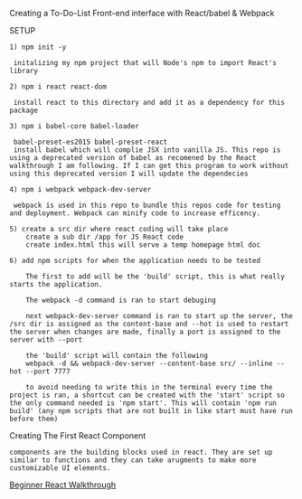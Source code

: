 Creating a To-Do-List Front-end interface with React/babel & Webpack

SETUP

    1) npm init -y
     
     initalizing my npm project that will Node's npm to import React's library

    2) npm i react react-dom
     
     install react to this directory and add it as a dependency for this package

    3) npm i babel-core babel-loader 
     
     babel-preset-es2015 babel-preset-react
     install babel which will complie JSX into vanilla JS. This repo is using a deprecated version of babel as recomened by the React walkthrough I am following. If I can get this program to work without using this deprecated version I will update the dependecies

    4) npm i webpack webpack-dev-server

     webpack is used in this repo to bundle this repos code for testing and deployment. Webpack can minify code to increase efficency.

    5) create a src dir where react coding will take place
        create a sub dir /app for JS React code
        create index.html this will serve a temp homepage html doc

    6) add npm scripts for when the application needs to be tested
    
        The first to add will be the 'build' script, this is what really starts the application. 

        The webpack -d command is ran to start debuging 

        next webpack-dev-server command is ran to start up the server, the /src dir is assigned as the content-base and --hot is used to restart the server when changes are made, finally a port is assigned to the server with --port

        the 'build' script will contain the following 
        webpack -d && webpack-dev-server --content-base src/ --inline --hot --port 7777

        to avoid needing to write this in the terminal every time the project is ran, a shortcut can be created with the 'start' script so the only command needed is 'npm start'. This will contain 'npm run build' (any npm scripts that are not built in like start must have run before them) 

Creating The First React Component

    components are the building blocks used in react. They are set up similar to functions and they can take arugments to make more customizable UI elements.


[Beginner React Walkthrough](https://www.youtube.com/watch?v=yZ0f1Apb5CU&list=PL4cUxeGkcC9i0_2FF-WhtRIfIJ1lXlTZR&index=1)
